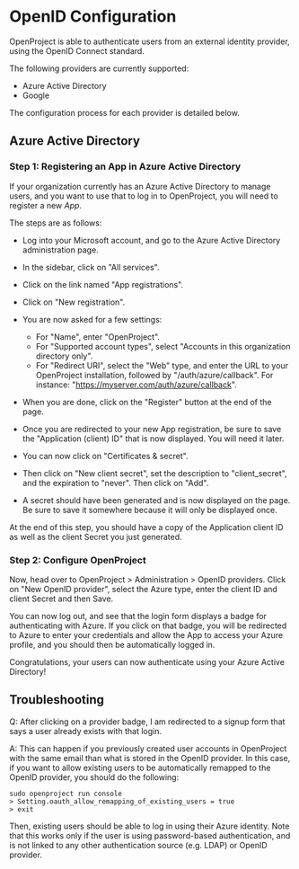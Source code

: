 # OpenID Configuration

OpenProject is able to authenticate users from an external identity provider, using the OpenID Connect standard.

The following providers are currently supported:
* Azure Active Directory
* Google

The configuration process for each provider is detailed below.

## Azure Active Directory

### Step 1: Registering an App in Azure Active Directory

If your organization currently has an Azure Active Directory to manage users, and you want to use that to log in to OpenProject, you will need to register a new *App*.

The steps are as follows:

* Log into your Microsoft account, and go to the Azure Active Directory administration page.
* In the sidebar, click on "All services".
* Click on the link named "App registrations".
* Click on "New registration".
* You are now asked for a few settings:

  * For "Name", enter "OpenProject".
  * For "Supported account types", select "Accounts in this organization directory only".
  * For "Redirect URI", select the "Web" type, and enter the URL to your OpenProject installation, followed by "/auth/azure/callback". For instance: "https://myserver.com/auth/azure/callback".

* When you are done, click on the "Register" button at the end of the page.
* Once you are redirected to your new App registration, be sure to save the "Application (client) ID" that is now displayed. You will need it later.
* You can now click on "Certificates & secret".
* Then click on "New client secret", set the description to "client_secret", and the expiration to "never". Then click on "Add".
* A secret should have been generated and is now displayed on the page. Be sure to save it somewhere because it will only be displayed once.

At the end of this step, you should have a copy of the Application client ID as well as the client Secret you just generated.

### Step 2: Configure OpenProject

Now, head over to OpenProject > Administration > OpenID providers. Click on "New OpenID provider", select the Azure type, enter the client ID and client Secret and then Save.

You can now log out, and see that the login form displays a badge for authenticating with Azure. If you click on that badge, you will be redirected to Azure to enter your credentials and allow the App to access your Azure profile, and you should then be automatically logged in.

Congratulations, your users can now authenticate using your Azure Active Directory!

## Troubleshooting

Q: After clicking on a provider badge, I am redirected to a signup form that says a user already exists with that login.

A: This can happen if you previously created user accounts in OpenProject with the same email than what is stored in the OpenID provider. In this case, if you want to allow existing users to be automatically remapped to the OpenID provider, you should do the following:

```
sudo openproject run console
> Setting.oauth_allow_remapping_of_existing_users = true
> exit
```

Then, existing users should be able to log in using their Azure identity. Note that this works only if the user is using password-based authentication, and is not linked to any other authentication source (e.g. LDAP) or OpenID provider.
